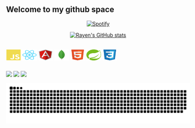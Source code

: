 ## Welcome to my github space
<div align="center">

 [![Spotify](https://spotify-rayen-eo0cbnueb-rayenbakali.vercel.app/api/spotify)](https://open.spotify.com/user/31fgx4c4pruhsd5ud3wmdrhnxr4m)
 

[![Rayen's GitHub stats](https://github-readme-stats-kohl-nu.vercel.app/api?username=rayenbakali&theme=aura_dark&include_all_commits=true&custom_title=RayenBakali&count_private=true
)](https://github.com/anuraghazra/github-readme-stats)


 
</div>
<div style="display: inline_block"><br>
  <img align="center" alt="Rayen-Js" height="30" width="40" src="https://raw.githubusercontent.com/devicons/devicon/master/icons/javascript/javascript-plain.svg">
  <img align="center" alt="Rayen-React" height="30" width="40" src="https://raw.githubusercontent.com/devicons/devicon/master/icons/react/react-original.svg">
   <img align="center" alt="Rayen-Angular" height="30" width="40" src="https://github.com/devicons/devicon/blob/master/icons/angularjs/angularjs-original.svg">
      <img align="center" alt="Rayen-Python" height="30" width="40" src="https://raw.githubusercontent.com/devicons/devicon/master/icons/mongodb/mongodb-original.svg">
  <img align="center" alt="Rayen-HTML" height="30" width="40" src="https://raw.githubusercontent.com/devicons/devicon/master/icons/html5/html5-original.svg">
   <img align="center" alt="Rayen-Spring" height="30" width="40" src="https://github.com/devicons/devicon/blob/master/icons/spring/spring-original.svg">
  <img align="center" alt="Rayen-CSS" height="30" width="40" src="https://raw.githubusercontent.com/devicons/devicon/master/icons/css3/css3-original.svg">
</div>
  
  ##
 
<div> 
  <a href="https://www.instagram.com/rayenbakali/" target="_blank"><img src="https://img.shields.io/badge/-Instagram-%23E4405F?style=for-the-badge&logo=instagram&logoColor=white" target="_blank"></a>
  <a href = "mailto:rayen.bakali@gmail.com"><img src="https://img.shields.io/badge/-Gmail-%23333?style=for-the-badge&logo=gmail&logoColor=white" target="_blank"></a>
  <a href="https://www.linkedin.com/in/rayen-bakali-50b987190/" target="_blank"><img src="https://img.shields.io/badge/-LinkedIn-%230077B5?style=for-the-badge&logo=linkedin&logoColor=white" target="_blank"></a> 
 
  ![Snake animation](https://raw.githubusercontent.com/Platane/snk/output/github-contribution-grid-snake.svg)
 
</div>
